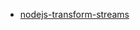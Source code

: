 



 - [nodejs-transform-streams](http://codewinds.com/blog/2013-08-20-nodejs-transform-streams.html)

